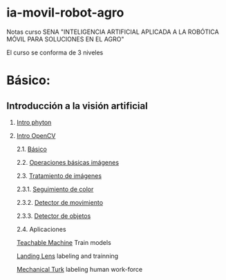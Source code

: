 # ia-movil-robot-agro
Notas curso SENA "INTELIGENCIA ARTIFICIAL APLICADA A LA ROBÓTICA MÓVIL PARA SOLUCIONES EN EL AGRO"


El curso se conforma de 3 niveles

# Básico:

## Introducción a la visión artificial

1. [Intro phyton](Intro_python/)
2. [Intro OpenCV](Intro_OpenCV)

    2.1. [Básico](Intro_OpenCV/SPYDER/)
    
    2.2. [Operaciones básicas imágenes](Intro_OpenCV/VSCODE/)
    
    2.3. [Tratamiento de imágenes](Intro_OpenCV/tratamiento_imagenes/)

    2.3.1. [Seguimiento de color](Intro_OpenCV/tratamiento_imagenes/seguimiento_color/)
    
    2.3.2. [Detector de movimiento](Intro_OpenCV/tratamiento_imagenes/detector_movimiento/)

    2.3.3. [Detector de objetos](Intro_OpenCV/tratamiento_imagenes/detector_objetos/)

    2.4. Aplicaciones
    
    [Teachable Machine](https://teachablemachine.withgoogle.com/) Train models
        
    [Landing Lens](https://landing.ai/) labeling and trainning

    [Mechanical Turk](https://www.mturk.com/) labeling human work-force

        


